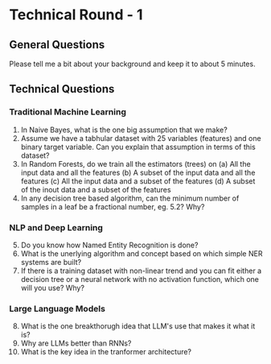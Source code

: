 # Technical Round - 1

## General Questions

Please tell me a bit about your background and keep it to about 5 minutes.

## Technical Questions

### Traditional Machine Learning

1. In Naive Bayes, what is the one big assumption that we make?
2. Assume we have a tabhular dataset with 25 variables (features) and one binary target variable. Can you explain that assumption in terms of this dataset?
3. In Random Forests, do we train all the estimators (trees) on 
   (a) All the input data and all the features
   (b) A subset of the input data and all the features
   (c) All the input data and a subset of the features
   (d) A subset of the inout data and a subset of the features
4. In any decision tree based algorithm, can the minimum number of samples in a leaf be a fractional number, eg. 5.2? Why?

### NLP and Deep Learning

5. Do you know how Named Entity Recognition is done?
6. What is the unerlying algorithm and concept based on which simple NER systems are built?
7. If there is a training dataset with non-linear trend and you can fit either a decision tree or a neural network with no activation function, which one will you use? Why?

### Large Language Models

8. What is the one breakthorugh idea that LLM's use that makes it what it is?
9. Why are LLMs better than RNNs?
10. What is the key idea in the tranformer architecture?
